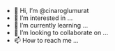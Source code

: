 - 👋 Hi, I’m @cinaroglumurat
- 👀 I’m interested in ...
- 🌱 I’m currently learning ...
- 💞️ I’m looking to collaborate on ...
- 📫 How to reach me ...

<!---
cinaroglumurat/cinaroglumurat is a ✨ special ✨ repository because its `README.md` (this file) appears on your GitHub profile.
You can click the Preview link to take a look at your changes.
--->
